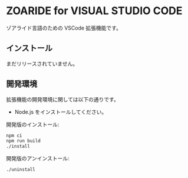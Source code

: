 # ZOARIDE for VISUAL STUDIO CODE

ゾアライド言語のための VSCode 拡張機能です。

## インストール

まだリリースされていません。

## 開発環境

拡張機能の開発環境に関しては以下の通りです。

- Node.js をインストールしてください。

開発版のインストール:

```sh
npm ci
npm run build
./install
```

開発版のアンインストール:

```sh
./uninstall
```
